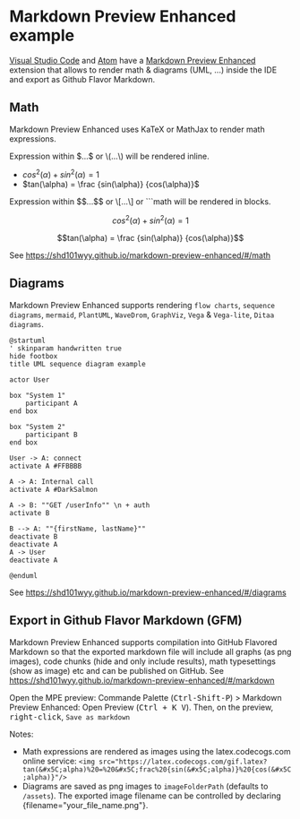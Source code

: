 # Markdown Preview Enhanced example

[Visual Studio Code](https://code.visualstudio.com) and [Atom](https://atom.io) have a [Markdown Preview Enhanced](https://shd101wyy.github.io/markdown-preview-enhanced) extension that allows to render math & diagrams (UML, ...) inside the IDE and export as Github Flavor Markdown.

## Math

Markdown Preview Enhanced uses KaTeX or MathJax to render math expressions. 

Expression within \$...\$ or \\(...\\) will be rendered inline.

* $cos^2(\alpha) + sin^2(\alpha) = 1$
* $tan(\alpha) = \frac {sin(\alpha)} {cos(\alpha)}$

Expression within \$\$...\$\$ or \\[...\\] or \`\`\`math will be rendered in blocks.

```math
cos^2(\alpha) + sin^2(\alpha) = 1
```

$$tan(\alpha) = \frac {sin(\alpha)} {cos(\alpha)}$$

See https://shd101wyy.github.io/markdown-preview-enhanced/#/math


## Diagrams

Markdown Preview Enhanced supports rendering `flow charts`, `sequence diagrams`, `mermaid`, `PlantUML`, `WaveDrom`, `GraphViz`, `Vega` & `Vega-lite`, `Ditaa diagrams`.

```puml
@startuml
' skinparam handwritten true
hide footbox
title UML sequence diagram example

actor User

box "System 1"
	participant A
end box

box "System 2"
	participant B
end box

User -> A: connect
activate A #FFBBBB

A -> A: Internal call
activate A #DarkSalmon

A -> B: ""GET /userInfo"" \n + auth
activate B

B --> A: ""{firstName, lastName}""
deactivate B
deactivate A
A -> User
deactivate A

@enduml
```
See https://shd101wyy.github.io/markdown-preview-enhanced/#/diagrams

## Export in Github Flavor Markdown (GFM)

Markdown Preview Enhanced supports compilation into GitHub Flavored Markdown so that the exported markdown file will include all graphs (as png images), code chunks (hide and only include results), math typesettings (show as image) etc and can be published on GitHub.
See https://shd101wyy.github.io/markdown-preview-enhanced/#/markdown

Open the MPE preview: Commande Palette (<kbd>Ctrl-Shift-P</kbd>) > Markdown Preview Enhanced: Open Preview (<kbd>Ctrl + K V</kbd>). Then, on the preview, <kbd>right-click</kbd>, `Save as markdown`

Notes: 
- Math expressions are rendered as images using the latex.codecogs.com online service: `<img src="https://latex.codecogs.com/gif.latex?tan(&#x5C;alpha)%20=%20&#x5C;frac%20{sin(&#x5C;alpha)}%20{cos(&#x5C;alpha)}"/>`
- Diagrams are saved as png images to `imageFolderPath` (defaults to `/assets`). The exported image filename can be controlled by declaring {filename="your_file_name.png"}.
